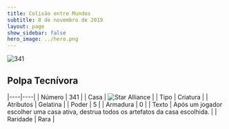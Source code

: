 ```yaml
---
title: Colisão entre Mundos
subtitle: 8 de novembro de 2019
layout: page
show_sidebar: false
hero_image: ../hero.png
---
```


![341](https://cdn.keyforgegame.com/media/card_front/pt/452_341_3PX5MRW637PV_pt.png)

## Polpa Tecnívora

|----|----|
| Número | 341 |
| Casa | ![Star Alliance](https://archonarcana.com/images/thumb/7/7d/Star_Alliance.png/22px-Star_Alliance.png "Aliança Estelar") |
| Tipo | Criatura |
| Atributos | Gelatina |
| Poder | 5 |
| Armadura | 0 |
| Texto | Após um jogador escolher uma casa ativa, destrua todos os artefatos da casa escolhida. |
| Raridade | Rara |
